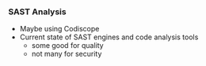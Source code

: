 ### SAST Analysis

- Maybe using Codiscope
- Current state of SAST engines and code analysis tools
  - some good for quality
  - not many for security
